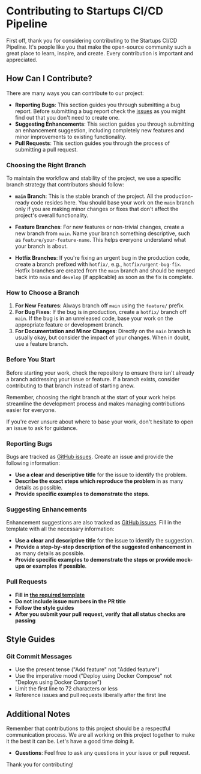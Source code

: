 # Contributing to Startups CI/CD Pipeline

First off, thank you for considering contributing to the Startups CI/CD Pipeline. It's people like you that make the open-source community such a great place to learn, inspire, and create. Every contribution is important and appreciated.

## How Can I Contribute?

There are many ways you can contribute to our project:

- **Reporting Bugs**: This section guides you through submitting a bug report. Before submitting a bug report check the [issues](https://github.com/icubebot/startups-ci-cd-pipeline/issues) as you might find out that you don't need to create one.
- **Suggesting Enhancements**: This section guides you through submitting an enhancement suggestion, including completely new features and minor improvements to existing functionality.
- **Pull Requests**: This section guides you through the process of submitting a pull request.

### Choosing the Right Branch

To maintain the workflow and stability of the project, we use a specific branch strategy that contributors should follow:

- **`main` Branch**: This is the stable branch of the project. All the production-ready code resides here. You should base your work on the `main` branch only if you are making minor changes or fixes that don't affect the project's overall functionality.

- **Feature Branches**: For new features or non-trivial changes, create a new branch from `main`. Name your branch something descriptive, such as `feature/your-feature-name`. This helps everyone understand what your branch is about.

- **Hotfix Branches**: If you're fixing an urgent bug in the production code, create a branch prefixed with `hotfix/`, e.g., `hotfix/urgent-bug-fix`. Hotfix branches are created from the `main` branch and should be merged back into `main` and `develop` (if applicable) as soon as the fix is complete.

### How to Choose a Branch

1. **For New Features**: Always branch off `main` using the `feature/` prefix.
2. **For Bug Fixes**: If the bug is in production, create a `hotfix/` branch off `main`. If the bug is in an unreleased code, base your work on the appropriate feature or development branch.
3. **For Documentation and Minor Changes**: Directly on the `main` branch is usually okay, but consider the impact of your changes. When in doubt, use a feature branch.

### Before You Start

Before starting your work, check the repository to ensure there isn't already a branch addressing your issue or feature. If a branch exists, consider contributing to that branch instead of starting anew.

Remember, choosing the right branch at the start of your work helps streamline the development process and makes managing contributions easier for everyone.

If you're ever unsure about where to base your work, don't hesitate to open an issue to ask for guidance.


### Reporting Bugs

Bugs are tracked as [GitHub issues](https://github.com/icubebot/startups-ci-cd-pipeline/issues). Create an issue and provide the following information:

- **Use a clear and descriptive title** for the issue to identify the problem.
- **Describe the exact steps which reproduce the problem** in as many details as possible.
- **Provide specific examples to demonstrate the steps**.

### Suggesting Enhancements

Enhancement suggestions are also tracked as [GitHub issues](https://github.com/icubebot/startups-ci-cd-pipeline/issues). Fill in the template with all the necessary information:

- **Use a clear and descriptive title** for the issue to identify the suggestion.
- **Provide a step-by-step description of the suggested enhancement** in as many details as possible.
- **Provide specific examples to demonstrate the steps or provide mock-ups or examples if possible**.

### Pull Requests

- **Fill in [the required template](PULL_REQUEST_TEMPLATE.md)**
- **Do not include issue numbers in the PR title**
- **Follow the style guides**
- **After you submit your pull request, verify that all status checks are passing**

## Style Guides

### Git Commit Messages

- Use the present tense ("Add feature" not "Added feature")
- Use the imperative mood ("Deploy using Docker Compose" not "Deploys using Docker Compose")
- Limit the first line to 72 characters or less
- Reference issues and pull requests liberally after the first line

## Additional Notes

Remember that contributions to this project should be a respectful communication process. We are all working on this project together to make it the best it can be. Let's have a good time doing it.

- **Questions**: Feel free to ask any questions in your issue or pull request.

Thank you for contributing!
